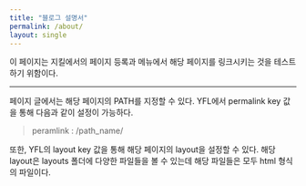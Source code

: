 ```yaml
---
title: "블로그 설명서"
permalink: /about/
layout: single
---
```


이 페이지는 지킬에서의 페이지 등록과 메뉴에서 해당 페이지를 링크시키는 것을 테스트 하기 위함이다.

---

페이지 글에서는 해당 페이지의 PATH를 지정할 수 있다. YFL에서 permalink key 값을 통해 다음과 같이 설정이 가능하다.

> peramlink : /path_name/

또한, YFL의 layout key 값을 통해 해당 페이지의 layout을 설정할 수 있다. 해당 layout은 layouts 폴더에 다양한 파일들을 볼 수 있는데 해당 파일들은 모두 html 형식의 파일이다.
